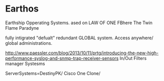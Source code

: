 Earthos
=======

Earthship Opperating Systems. 
ased on LAW OF ONE FBhere The Twin Flame Paradyne

fully intigrated "defualt" redundant GLOBAL system. Access anywhere/ global administrations.

http://www.paessler.com/blog/2013/10/11/prtg/introducing-the-new-high-performance-syslog-and-snmp-trap-receiver-sensors
In/Out Filters manager Systesms

ServerSystems=DestinyPK/ Cisco One Clone/
